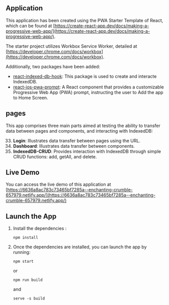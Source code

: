 ## Application

This application has been created using the PWA  Starter Template of React, which can be found at [https://create-react-app.dev/docs/making-a-progressive-web-app/](https://create-react-app.dev/docs/making-a-progressive-web-app/).

The starter project utilizes Workbox Service Worker, detailed at [https://developer.chrome.com/docs/workbox](https://developer.chrome.com/docs/workbox).

Additionally, two packages have been added:

- [react-indexed-db-hook](https://www.npmjs.com/package/react-indexed-db): This package is used to create and interacte IndexedDB.
- [react-ios-pwa-prompt](https://www.npmjs.com/package/react-ios-pwa-prompt): A React component that provides a customizable Progressive Web App (PWA) prompt, instructing the user to Add the app to Home Screen.

## pages

This app comprises three main parts aimed at testing the ability to transfer data between pages and components, and  interacting with IndexedDB:

33. **Login**: Illustrates data transfer between pages using the URL.
33. **Dashboard**: Illustrates data transfer between components.
33. **IndexedDB-CRUD**: Provides interaction with IndexedDB through simple CRUD functions: add, getAll, and delete.

## Live Demo

You can access the live demo of this application at [https://6636a8ac783c73465bf7285a--enchanting-crumble-657979.netlify.app/](https://6636a8ac783c73465bf7285a--enchanting-crumble-657979.netlify.app/)

## Launch the App

1. Install the dependencies :

    ```
    npm install
    ```

2. Once the dependencies are installed, you can launch the app by running:

    ```
    npm start
    ```
    or

     ```
    npm run build
    ```
   and
    ```
    serve -s build
    ```
